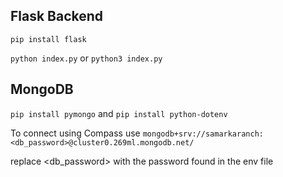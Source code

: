 ## Flask Backend

`pip install flask`

`python index.py` or `python3 index.py`

## MongoDB

`pip install pymongo` and `pip install python-dotenv`

To connect using Compass use `mongodb+srv://samarkaranch:<db_password>@cluster0.269ml.mongodb.net/`

replace <db_password> with the password found in the env file
